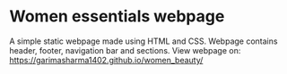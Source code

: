 # Women essentials webpage
A simple static webpage made using HTML and CSS. Webpage contains header, footer, navigation bar and sections. View webpage on: https://garimasharma1402.github.io/women_beauty/

